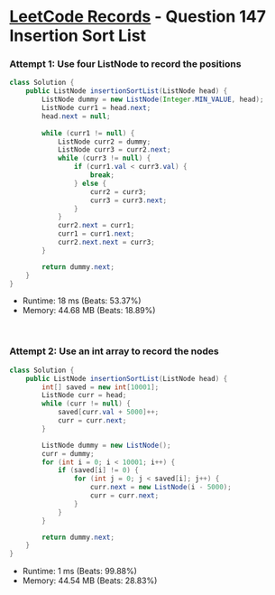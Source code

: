 # [LeetCode Records](../README.md) - Question 147 Insertion Sort List

### Attempt 1: Use four ListNode to record the positions
```java
class Solution {
    public ListNode insertionSortList(ListNode head) {
        ListNode dummy = new ListNode(Integer.MIN_VALUE, head);
        ListNode curr1 = head.next;
        head.next = null;
        
        while (curr1 != null) {
            ListNode curr2 = dummy;
            ListNode curr3 = curr2.next;
            while (curr3 != null) {
                if (curr1.val < curr3.val) {
                    break;
                } else {
                    curr2 = curr3;
                    curr3 = curr3.next;
                }
            }
            curr2.next = curr1;
            curr1 = curr1.next;
            curr2.next.next = curr3;
        }

        return dummy.next;
    }
}
```
- Runtime: 18 ms (Beats: 53.37%)
- Memory: 44.68 MB (Beats: 18.89%)

<br>

### Attempt 2: Use an int array to record the nodes
```java
class Solution {
    public ListNode insertionSortList(ListNode head) {
        int[] saved = new int[10001];
        ListNode curr = head;
        while (curr != null) {
            saved[curr.val + 5000]++;
            curr = curr.next;
        }

        ListNode dummy = new ListNode();
        curr = dummy;
        for (int i = 0; i < 10001; i++) {
            if (saved[i] != 0) {
                for (int j = 0; j < saved[i]; j++) {
                    curr.next = new ListNode(i - 5000);
                    curr = curr.next;
                }
            }
        }

        return dummy.next;
    }
}
```
- Runtime: 1 ms (Beats: 99.88%)
- Memory: 44.54 MB (Beats: 28.83%)

<br>
